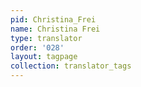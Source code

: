 ```yaml
---
pid: Christina_Frei
name: Christina Frei
type: translator
order: '028'
layout: tagpage
collection: translator_tags
---
```

